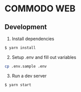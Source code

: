 # COMMODO WEB

## Development

1. Install dependencies

```bash
$ yarn install
```

2. Setup .env and fill out variables

```bash
cp .env.sample .env
```

3. Run a dev server

```bash
$ yarn start
```
